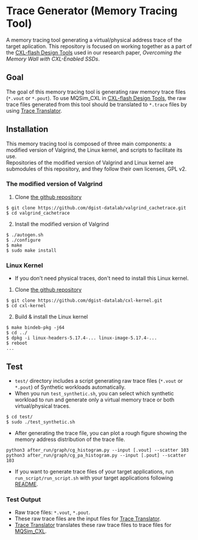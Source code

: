 # Trace Generator (Memory Tracing Tool)
A memory tracing tool generating a virtual/physical address trace of the target aplication.
This repository is focused on working together as a part of the [CXL-flash Design Tools](https://github.com/spypaul/MQSim_CXL) used in our research paper, _Overcoming the Memory Wall with CXL-Enabled SSDs_.

## Goal
The goal of this memory tracing tool is generating raw memory trace files (`*.vout` or `*.pout`). 
To use MQSim_CXL in [CXL-flash Design Tools](https://github.com/spypaul/MQSim_CXL), the raw trace files generated from this tool should be translated to `*.trace` files by using [Trace Translator](https://github.com/spypaul/trace_translation).

## Installation
This memory tracing tool is composed of three main components: a modified version of Valgrind, the Linux kernel, and scripts to facilitate its use.  
Repositories of the modified version of Valgrind and Linux kernel are submodules of this repository, and they follow their own licenses, GPL v2.

### The modified version of Valgrind
1. Clone [the github repository](https://github.com/dgist-datalab/valgrind_cachetrace/tree/040053890262abac1b504bbd5cd9ace8e2261a4e)
```
$ git clone https://github.com/dgist-datalab/valgrind_cachetrace.git
$ cd valgrind_cachetrace
```
2. Install the modified version of Valgrind
```
$ ./autogen.sh
$ ./configure
$ make
$ sudo make install
```

### Linux Kernel
* If you don't need physical traces, don't need to install this Linux kernel.
1. Clone [the github repository](https://github.com/dgist-datalab/cxl-kernel/tree/220990494efb831170a0dd60b45bd8afeea2d023)
```
$ git clone https://github.com/dgist-datalab/cxl-kernel.git
$ cd cxl-kernel
```
2. Build & install the Linux kernel
```
$ make bindeb-pkg -j64
$ cd ../
$ dpkg -i linux-headers-5.17.4-... linux-image-5.17.4-... 
$ reboot
...
```

## Test 
* `test/` directory includes a script generating raw trace files (`*.vout` or `*.pout`) of Synthetic workloads automatically.
* When you run `test_synthetic.sh`, you can select which synthetic workload to run and generate only a virtual memory trace or both virtual/physical traces.
```
$ cd test/
$ sudo ./test_synthetic.sh
```
* After generating the trace file, you can plot a rough figure showing the memory address distribution of the trace file.
```
python3 after_run/graph/cg_histogram.py --input [.vout] --scatter 103
python3 after_run/graph/cg_pa_histogram.py --input [.pout] --scatter 103
```

* If you want to generate trace files of your target applications, run `run_script/run_script.sh` with your target applications following [README](https://github.com/dgist-datalab/trace_generator/tree/main/run_script).

### Test Output
* Raw trace files: `*.vout`, `*.pout`.
* These raw trace files are the input files for [Trace Translator](https://github.com/spypaul/trace_translation).
* [Trace Translator](https://github.com/spypaul/trace_translation) translates these raw trace files to trace files for [MQSim_CXL](https://github.com/spypaul/MQSim_CXL).
